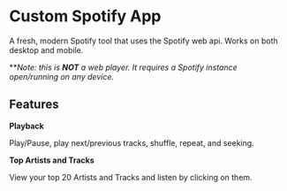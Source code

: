 # Custom Spotify App

A fresh, modern Spotify tool that uses the Spotify web api. Works on both desktop and mobile.

***Note: this is **NOT** a web player. It requires a Spotify instance open/running on any device.*

## Features

**Playback**

Play/Pause, play next/previous tracks, shuffle, repeat, and seeking.

**Top Artists and Tracks**

View your top 20 Artists and Tracks and listen by clicking on them.

